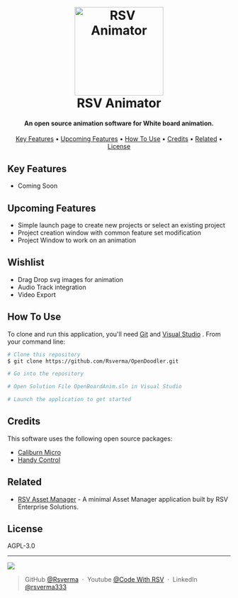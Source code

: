 <h1 align="center">
  <br>
  <img src="https://raw.githubusercontent.com/Rsverma/OpenDoodler/main/OpenBoardAnim/Resources/App.ico" alt="RSV Animator" width="200">
  <br>
  RSV Animator
  <br>
</h1>

<h4 align="center">An open source animation software for White board animation.</h4>

<p align="center">
  <a href="#key-features">Key Features</a> •
  <a href="#upcoming-features">Upcoming Features</a> •
  <a href="#how-to-use">How To Use</a> •
  <a href="#credits">Credits</a> •
  <a href="#related">Related</a> •
  <a href="#license">License</a>
</p>

## Key Features

* Coming Soon

## Upcoming Features
* Simple launch page to create new projects or select an existing project
* Project creation window with common feature set modification
* Project Window to work on an animation

## Wishlist
* Drag Drop svg images for animation
* Audio Track integration
* Video Export

## How To Use

To clone and run this application, you'll need [Git](https://git-scm.com) and [Visual Studio](https://visualstudio.microsoft.com/) . From your command line:

```bash
# Clone this repository
$ git clone https://github.com/Rsverma/OpenDoodler.git

# Go into the repository

# Open Solution File OpenBoardAnim.sln in Visual Studio

# Launch the application to get started
```

## Credits

This software uses the following open source packages:

- [Caliburn Micro](https://caliburnmicro.com/)
- [Handy Control](https://github.com/HandyOrg/HandyControl)

## Related

- [RSV Asset Manager](https://github.com/Rsverma/RSVAssetManager) - A minimal Asset Manager application built by RSV Enterprise Solutions.

## License

AGPL-3.0 

---
<a href="mailto:rsverma333@gmail.com"><img src="https://img.shields.io/badge/gmail-%23DD0031.svg?&style=for-the-badge&logo=gmail&logoColor=white"/></a>
> GitHub [@Rsverma](https://github.com/Rsverma) &nbsp;&middot;&nbsp;
> Youtube [@Code With RSV](https://www.youtube.com/channel/UCHXfV0ENFtcM-rBEe3FyvAg) &nbsp;&middot;&nbsp;
> LinkedIn [@rsverma333](https://www.linkedin.com/in/rsverma333/)
